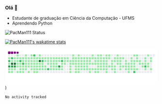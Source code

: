 ### Olá 👋

- Estudante de graduação em Ciência da Computação - UFMS
- Aprendendo Python

![PacMan111 Status](https://github-readme-stats.vercel.app/api?username=pacman111&show_icons=true&theme=gruvbox)
<!--[![Top Linguagens](https://github-readme-stats.vercel.app/api/top-langs/?username=pacman111&layout=compact)](https://github.com/anuraghazra/github-readme-stats) 
-->

[![PacMan111's wakatime stats](https://github-readme-stats.vercel.app/api/wakatime?username=PacMan111)](https://github.com/anuraghazra/github-readme-stats)

![snake gif](https://github.com/PacMan111/PacMan111/blob/output/github-contribution-grid-snake.gif))

<!--START_SECTION:waka-->

```text
No activity tracked
```

<!--END_SECTION:waka-->
